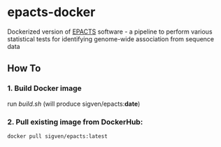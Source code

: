 # epacts-docker

Dockerized version of [EPACTS](https://github.com/statgen/EPACTS) software - a pipeline to perform various statistical tests for identifying genome-wide association from sequence data

## How To

### 1. Build Docker image

run *build.sh* (will produce sigven/epacts:**date**)

### 2. Pull existing image from DockerHub:

	docker pull sigven/epacts:latest
